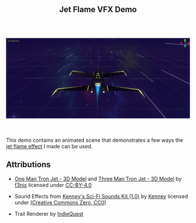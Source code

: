 <h2 align="center">Jet Flame VFX Demo</h2>
<br></br>

<p align="center">
    <img src="assets/prc/jet_screenshot.PNG" alt="Screenshot" title="Jet Flame VFX (Godot Shader)" width="800px">
</p>

<br></br>
This demo contains an animated scene that demonstrates a few ways the [jet flame effect](https://www.github.com/zikaura/jet-flame-vfx) I made can be used.

## Attributions
- [One Man Tron Jet - 3D Model](https://sketchfab.com/3d-models/one-man-light-jet-tron-054e06c1342540d99cd6752e6d65634e) and [Three Man Tron Jet - 3D Model](https://sketchfab.com/3d-models/three-man-light-jet-tron-f51a9bbecbf74c3294b88abd55a1de34) by [f3nix](https://sketchfab.com/f3nix) licensed under [CC-BY-4.0](http://creativecommons.org/licenses/by/4.0/)

- Sound Effects from [Kenney's Sci-Fi Sounds Kit (1.0)](http://www.kenney.nl) by [Kenney](http://twitter.com/KenneyNL) licensed under [(Creative Commons Zero, CC0)](http://creativecommons.org/publicdomain/zero/1.0/)

- Trail Renderer by [IndieQuest](https://github.com/IndieQuest/DogFightTutorial)


